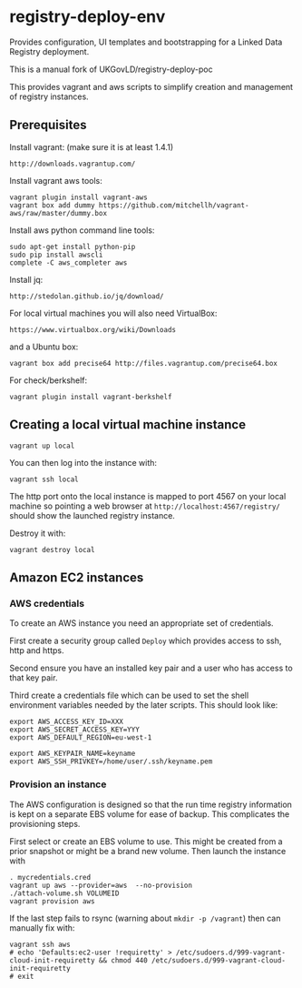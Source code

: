 # registry-deploy-env

Provides configuration, UI templates and bootstrapping for a Linked Data Registry deployment.

This is a manual fork of UKGovLD/registry-deploy-poc

This provides vagrant and aws scripts to simplify creation and management of registry instances.

## Prerequisites 

Install vagrant: (make sure it is at least 1.4.1)

    http://downloads.vagrantup.com/

Install vagrant aws tools:

    vagrant plugin install vagrant-aws
    vagrant box add dummy https://github.com/mitchellh/vagrant-aws/raw/master/dummy.box

Install aws python command line tools:

    sudo apt-get install python-pip
    sudo pip install awscli
    complete -C aws_completer aws

Install jq:

    http://stedolan.github.io/jq/download/

For local virtual machines you will also need VirtualBox:

    https://www.virtualbox.org/wiki/Downloads

and a Ubuntu box:

    vagrant box add precise64 http://files.vagrantup.com/precise64.box

For check/berkshelf:

    vagrant plugin install vagrant-berkshelf    

## Creating a local virtual machine instance

    vagrant up local

You can then log into the instance with:

    vagrant ssh local

The http port onto the local instance is mapped to port 4567 on your local machine so pointing a web browser at `http://localhost:4567/registry/` should show the launched registry instance.

Destroy it with:

    vagrant destroy local

## Amazon EC2 instances

### AWS credentials

To create an AWS instance you need an appropriate set of credentials.

First create a security group called `Deploy` which provides access to ssh, http and https.

Second ensure you have an installed key pair and a user who has access to that key pair.

Third create a credentials file which can be used to set the shell environment variables needed by the later scripts. This should look like:

	export AWS_ACCESS_KEY_ID=XXX
	export AWS_SECRET_ACCESS_KEY=YYY
	export AWS_DEFAULT_REGION=eu-west-1

	export AWS_KEYPAIR_NAME=keyname
	export AWS_SSH_PRIVKEY=/home/user/.ssh/keyname.pem

### Provision an instance

The AWS configuration is designed so that the run time registry information is kept on a separate EBS volume for ease of backup. This complicates the provisioning steps. 

First select or create an EBS volume to use. This might be created from a prior snapshot or might be a brand new volume. Then launch the instance with

    . mycredentials.cred
    vagrant up aws --provider=aws  --no-provision
    ./attach-volume.sh VOLUMEID
    vagrant provision aws

If the last step fails to rsync (warning about `mkdir -p /vagrant`) then can manually fix with:

    vagrant ssh aws
    # echo 'Defaults:ec2-user !requiretty' > /etc/sudoers.d/999-vagrant-cloud-init-requiretty && chmod 440 /etc/sudoers.d/999-vagrant-cloud-init-requiretty
    # exit

